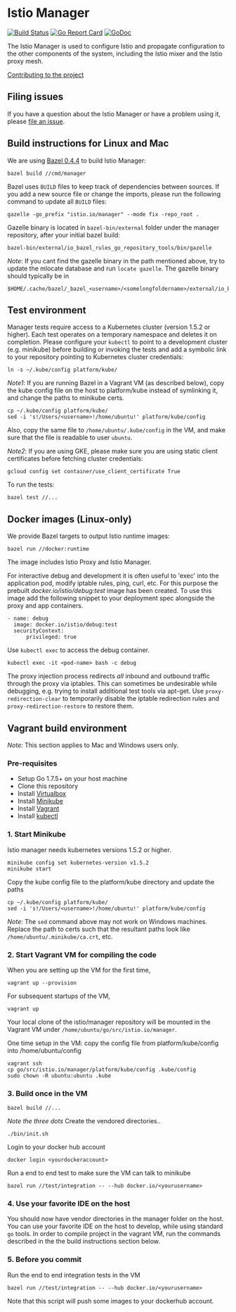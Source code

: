 # Istio Manager #
[![Build Status](https://travis-ci.org/istio/manager.svg?branch=master)](https://travis-ci.org/istio/manager)
[![Go Report Card](https://goreportcard.com/badge/github.com/istio/manager)](https://goreportcard.com/report/github.com/istio/manager)
[![GoDoc](https://godoc.org/github.com/istio/manager?status.svg)](https://godoc.org/github.com/istio/manager)

The Istio Manager is used to configure Istio and propagate configuration to the
other components of the system, including the Istio mixer and the Istio proxy mesh.

[Contributing to the project](./CONTRIBUTING.md)

## Filing issues ##

If you have a question about the Istio Manager or have a problem using it, please
[file an issue](https://github.com/istio/manager/issues/new).

## Build instructions for Linux and Mac ##

We are using [Bazel 0.4.4](https://bazel.io) to build Istio Manager:

    bazel build //cmd/manager

Bazel uses `BUILD` files to keep track of dependencies between sources.  If you
add a new source file or change the imports, please run the following command
to update all `BUILD` files:

    gazelle -go_prefix "istio.io/manager" --mode fix -repo_root .

Gazelle binary is located in `bazel-bin/external` folder under the manager
repository, after your initial bazel build:

    bazel-bin/external/io_bazel_rules_go_repository_tools/bin/gazelle

_Note_: If you cant find the gazelle binary in the path mentioned above,
try to update the mlocate database and run `locate gazelle`. The gazelle
binary should typically be in

    $HOME/.cache/bazel/_bazel_<username>/<somelongfoldername>/external/io_bazel_rules_go_repository_tools/bin/gazelle

## Test environment ##

Manager tests require access to a Kubernetes cluster (version 1.5.2 or higher). Each
test operates on a temporary namespace and deletes it on completion.  Please
configure your `kubectl` to point to a development cluster (e.g. minikube)
before building or invoking the tests and add a symbolic link to your
repository pointing to Kubernetes cluster credentials:

    ln -s ~/.kube/config platform/kube/

_Note1_: If you are running Bazel in a Vagrant VM (as described below), copy
the kube config file on the host to platform/kube instead of symlinking it,
and change the paths to minikube certs.

    cp ~/.kube/config platform/kube/
    sed -i 's!/Users/<username>!/home/ubuntu!' platform/kube/config

Also, copy the same file to `/home/ubuntu/.kube/config` in the VM, and make
sure that the file is readable to user `ubuntu`.

_Note2_: If you are using GKE, please make sure you are using static client
certificates before fetching cluster credentials:

    gcloud config set container/use_client_certificate True

To run the tests:

    bazel test //...

## Docker images (Linux-only) ##

We provide Bazel targets to output Istio runtime images:

    bazel run //docker:runtime
    
The image includes Istio Proxy and Istio Manager.

For interactive debug and development it is often useful to 'exec' into the
application pod, modify iptable rules, ping, curl, etc. For this purpose the
prebuilt *docker.io/istio/debug:test* image has been created. To use this image
add the following snippet to your deployment spec alongside the proxy and app
containers.

    - name: debug
      image: docker.io/istio/debug:test
      securityContext:
          privileged: true

Use `kubectl exec` to access the debug container.

    kubectl exec -it <pod-name> bash -c debug

The proxy injection process redirects *all* inbound and outbound traffic through
the proxy via iptables. This can sometimes be undesirable while debugging, e.g.
trying to install additional test tools via apt-get. Use
`proxy-redirection-clear` to temporarily disable the iptable redirection rules
and `proxy-redirection-restore` to restore them.

## Vagrant build environment

_Note:_ This section applies to Mac and Windows users only.

### Pre-requisites ##

- Setup Go 1.7.5+ on your host machine
- Clone this repository
- Install [Virtualbox](https://github.com/kubernetes/minikube/releases)
- Install [Minikube](https://github.com/kubernetes/minikube/releases)
- Install [Vagrant](https://www.vagrantup.com/downloads.html)
- Install [kubectl](https://kubernetes.io/docs/user-guide/prereqs/)

### 1. Start Minikube

Istio manager needs kubernetes versions 1.5.2 or higher.

    minikube config set kubernetes-version v1.5.2
    minikube start
    
Copy the kube config file to the platform/kube directory and update the paths

    cp ~/.kube/config platform/kube/
    sed -i 's!/Users/<username>!/home/ubuntu!' platform/kube/config

_Note_: The `sed` command above may not work on Windows machines. Replace
the path to certs such that the resultant paths look like
`/home/ubuntu/.minikube/ca.crt`, etc.

### 2. Start Vagrant VM for compiling the code

When you are setting up the VM for the first time,

    vagrant up --provision

For subsequent startups of the VM,

    vagrant up

Your local clone of the istio/manager repository will be mounted in the
Vagrant VM under `/home/ubuntu/go/src/istio.io/manager`.

One time setup in the VM: copy the config file from platform/kube/config
into /home/ubuntu/config

    vagrant ssh
    cp go/src/istio.io/manager/platform/kube/config .kube/config
    sudo chown -R ubuntu:ubuntu .kube

### 3. Build once in the VM

    bazel build //...
    
_Note the three dots_
Create the vendored directories..

    ./bin/init.sh

Login to your docker hub account

    docker login <yourdockeraccount>

Run a end to end test to make sure the VM can talk to minikube

    bazel run //test/integration -- --hub docker.io/<yourusername>

### 4. Use your favorite IDE on the host

You should now have vendor directories in the manager folder on the
host. You can use your favorite IDE on the host to develop, while using
standard `go` tools. In order to compile project in the vagrant VM, run the
commands described in the the build instructions section below.

### 5. Before you commit

Run the end to end integration tests in the VM

    bazel run //test/integration -- --hub docker.io/<yourusername>

Note that this script will push some images to your dockerhub account.
